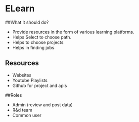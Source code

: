 # ELearn

##What it should do?
- Provide resources in the form of various learning platforms.
- Helps Select to choose path.
- Helps to choose projects
- Helps in finding jobs

## Resources
- Websites
- Youtube Playlists
- Github for project and apis

##Roles
- Admin (review and post data)
- R&d team
- Common user



